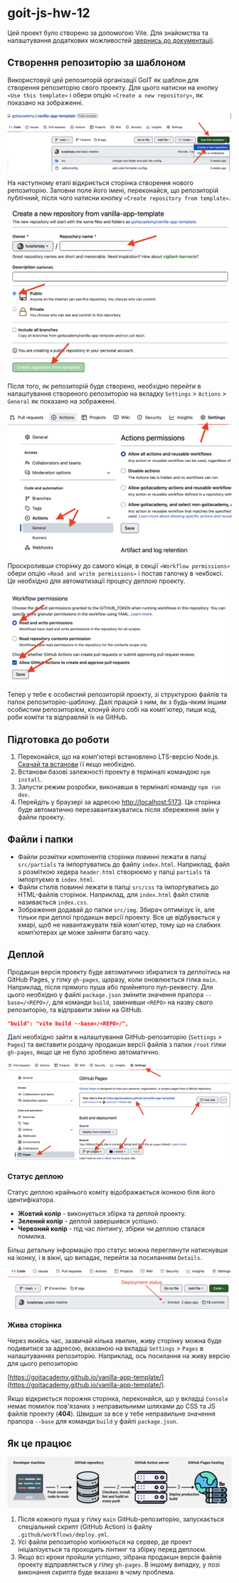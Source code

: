 # goit-js-hw-12

Цей проект було створено за допомогою Vite. Для знайомства та налаштування
додаткових можливостей [звернись до документації](https://vitejs.dev/).

## Створення репозиторію за шаблоном

Використовуй цей репозиторій організації GoIT як шаблон для створення
репозиторію свого проекту. Для цього натисни на кнопку `«Use this template»` і
обери опцію `«Create a new repository»`, як показано на зображенні.

![Creating repo from a template step 1](./assets/template-step-1.png)

На наступному етапі відкриється сторінка створення нового репозиторію. Заповни
поле його імені, переконайся, що репозиторій публічний, після чого натисни
кнопку `«Create repository from template»`.

![Creating repo from a template step 2](./assets/template-step-2.png)

Після того, як репозиторій буде створено, необхідно перейти в налаштування
створеного репозиторію на вкладку `Settings` > `Actions` > `General` як показано
на зображенні.

![Settings GitHub Actions permissions step 1](./assets/gh-actions-perm-1.png)

Проскроливши сторінку до самого кінця, в секції `«Workflow permissions»` обери
опцію `«Read and write permissions»` і постав галочку в чекбоксі. Це необхідно
для автоматизації процесу деплою проекту.

![Settings GitHub Actions permissions step 2](./assets/gh-actions-perm-2.png)

Тепер у тебе є особистий репозиторій проекту, зі структурою файлів та папок
репозиторію-шаблону. Далі працюй з ним, як з будь-яким іншим особистим
репозиторієм, клонуй його собі на комп'ютер, пиши код, роби коміти та відправляй
їх на GitHub.

## Підготовка до роботи

1. Переконайся, що на комп'ютері встановлено LTS-версію Node.js.
   [Скачай та встанови](https://nodejs.org/en/) її якщо необхідно.
2. Встанови базові залежності проекту в терміналі командою `npm install`.
3. Запусти режим розробки, виконавши в терміналі команду `npm run dev`.
4. Перейдіть у браузері за адресою
   [http://localhost:5173](http://localhost:5173). Ця сторінка буде автоматично
   перезавантажуватись після збереження змін у файли проекту.

## Файли і папки

- Файли розмітки компонентів сторінки повинні лежати в папці `src/partials` та
  імпортуватись до файлу `index.html`. Наприклад, файл з розміткою хедера
  `header.html` створюємо у папці `partials` та імпортуємо в `index.html`.
- Файли стилів повинні лежати в папці `src/css` та імпортуватись до HTML-файлів
  сторінок. Наприклад, для `index.html` файл стилів називається `index.css`.
- Зображення додавай до папки `src/img`. Збирач оптимізує їх, але тільки при
  деплої продакшн версії проекту. Все це відбувається у хмарі, щоб не
  навантажувати твій комп'ютер, тому що на слабких компʼютерах це може зайняти
  багато часу.

## Деплой

Продакшн версія проекту буде автоматично збиратися та деплоїтись на GitHub
Pages, у гілку `gh-pages`, щоразу, коли оновлюється гілка `main`. Наприклад,
після прямого пуша або прийнятого пул-реквесту. Для цього необхідно у файлі
`package.json` змінити значення прапора `--base=/<REPO>/`, для команди `build`,
замінивши `<REPO>` на назву свого репозиторію, та відправити зміни на GitHub.

```json
"build": "vite build --base=/<REPO>/",
```

Далі необхідно зайти в налаштування GitHub-репозиторію (`Settings` > `Pages`) та
виставити роздачу продакшн версії файлів з папки `/root` гілки `gh-pages`, якщо
це не було зроблено автоматично.

![GitHub Pages settings](./assets/repo-settings.png)

### Статус деплою

Статус деплою крайнього коміту відображається іконкою біля його ідентифікатора.

- **Жовтий колір** - виконується збірка та деплой проекту.
- **Зелений колір** - деплой завершився успішно.
- **Червоний колір** - під час лінтингу, збірки чи деплою сталася помилка.

Більш детальну інформацію про статус можна переглянути натиснувши на іконку, і в
вікні, що випадає, перейти за посиланням `Details`.

![Deployment status](./assets/deploy-status.png)

### Жива сторінка

Через якийсь час, зазвичай кілька хвилин, живу сторінку можна буде подивитися за
адресою, вказаною на вкладці `Settings` > `Pages` в налаштуваннях репозиторію.
Наприклад, ось посилання на живу версію для цього репозиторію

[https://goitacademy.github.io/vanilla-app-template/](https://goitacademy.github.io/vanilla-app-template/).

Якщо відкриється порожня сторінка, переконайся, що у вкладці `Console` немає
помилок пов'язаних з неправильними шляхами до CSS та JS файлів проекту
(**404**). Швидше за все у тебе неправильне значення прапора `--base` для
команди `build` у файлі `package.json`.

## Як це працює

![How it works](./assets/how-it-works.png)

1. Після кожного пуша у гілку `main` GitHub-репозиторію, запускається
   спеціальний скрипт (GitHub Action) із файлу `.github/workflows/deploy.yml`.
2. Усі файли репозиторію копіюються на сервер, де проект ініціалізується та
   проходить лінтинг та збірку перед деплоєм.
3. Якщо всі кроки пройшли успішно, зібрана продакшн версія файлів проекту
   відправляється у гілку `gh-pages`. В іншому випадку, у лозі виконання скрипта
   буде вказано в чому проблема.
